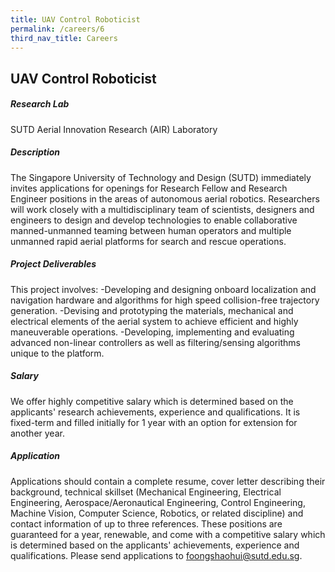 ```yaml
---
title: UAV Control Roboticist
permalink: /careers/6
third_nav_title: Careers
---
```

## UAV Control Roboticist
##### Research Lab
SUTD Aerial Innovation Research (AIR) Laboratory
  
##### Description  
The Singapore University of Technology and Design (SUTD) immediately invites applications for openings for Research Fellow and Research Engineer positions in the areas of autonomous aerial robotics. Researchers will work closely with a multidisciplinary team of scientists, designers and engineers to design and develop technologies to enable collaborative manned-unmanned teaming between human operators and multiple unmanned rapid aerial platforms for search and rescue operations.
  
##### Project Deliverables
This project involves:
-Developing and designing onboard localization and navigation hardware and algorithms for high speed collision-free trajectory generation.
-Devising and prototyping the materials, mechanical and electrical elements of the aerial system to achieve efficient and highly maneuverable operations.
-Developing, implementing and evaluating advanced non-linear controllers as well as filtering/sensing algorithms unique to the platform.
   
##### Salary
We offer highly competitive salary which is determined based on the applicants' research achievements, experience and qualifications. It is fixed-term and filled initially for 1 year with an option for extension for another year. 
  
##### Application  
Applications should contain a complete resume, cover letter describing their background, technical skillset (Mechanical Engineering, Electrical Engineering, Aerospace/Aeronautical Engineering, Control Engineering, Machine Vision, Computer Science, Robotics, or related discipline) and contact information of up to three references. These positions are guaranteed for a year, renewable, and come with a competitive salary which is determined based on the applicants' achievements, experience and qualifications. Please send applications to [foongshaohui@sutd.edu.sg](foongshaohui@sutd.edu.sg).